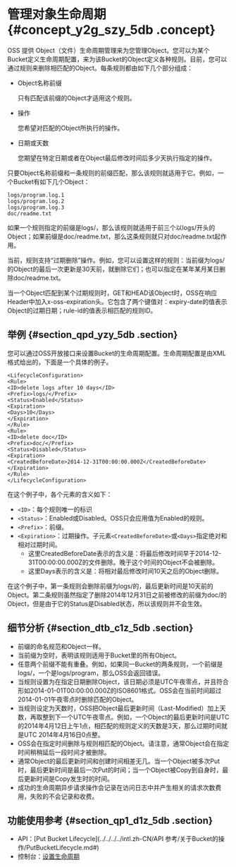 # 管理对象生命周期 {#concept_y2g_szy_5db .concept}

OSS 提供 Object（文件）生命周期管理来为您管理Object。您可以为某个Bucket定义生命周期配置，来为该Bucket的Object定义各种规则。目前，您可以通过规则来删除相匹配的Object。每条规则都由如下几个部分组成：

-   Object名称前缀

    只有匹配该前缀的Object才适用这个规则。

-   操作

    您希望对匹配的Object所执行的操作。

-   日期或天数

    您期望在特定日期或者在Object最后修改时间后多少天执行指定的操作。


只要Object名称前缀和一条规则的前缀匹配，那么该规则就适用于它。例如，一个Bucket有如下几个Object：

```
logs/program.log.1
logs/program.log.2
logs/program.log.3
doc/readme.txt
```

如果一个规则指定的前缀是logs/，那么该规则就适用于前三个以logs/开头的Object；如果前缀是doc/readme.txt，那么这条规则就只对doc/readme.txt起作用。

当前，规则支持“过期删除”操作。例如，您可以设置这样的规则：当前缀为logs/的Object的最后一次更新是30天前，就删除它们；也可以指定在某年某月某日删除doc/readme.txt。

当一个Object匹配到某个过期规则时，GET和HEAD该Object时，OSS在响应Header中加入x-oss-expiration头。它包含了两个键值对：expiry-date的值表示Object的过期日期；rule-id的值表示相匹配的规则ID。

## 举例 {#section_qpd_yzy_5db .section}

您可以通过OSS开放接口来设置Bucket的生命周期配置。生命周期配置是由XML格式给出的，下面是一个具体的例子。

```
<LifecycleConfiguration>
<Rule>
<ID>delete logs after 10 days</ID>
<Prefix>logs/</Prefix>
<Status>Enabled</Status>
<Expiration>
<Days>10</Days>
</Expiration>
</Rule>
<Rule>
<ID>delete doc</ID>
<Prefix>doc/</Prefix>
<Status>Disabled</Status>
<Expiration>
<CreatedBeforeDate>2014-12-31T00:00:00.000Z</CreatedBeforeDate>
</Expiration>
</Rule>
</LifecycleConfiguration>
```

在这个例子中，各个元素的含义如下：

-   `<ID>`：每个规则唯一的标识
-   `<Status>`：Enabled或Disabled。OSS只会应用值为Enabled的规则。
-   `<Prefix>`：前缀。
-   `<Expiration>`：过期操作。子元素`<CreatedBeforeDate>`或`<Days>`指定绝对和相对过期时间。
    -   这里CreatedBeforeDate表示的含义是：将最后修改时间早于2014-12-31T00:00:00.000Z的文件删除。晚于这个时间的Object不会被删除。
    -   这里Days表示的含义是：将相对最后修改时间10天之后的Object删除。

在这个例子中，第一条规则会删除前缀为logs/的，最后更新时间是10天前的Object。第二条规则虽然指定了删除2014年12月31日之前被修改的前缀为doc/的Object，但是由于它的Status是Disabled状态，所以该规则并不会生效。

## 细节分析 {#section_dtb_c1z_5db .section}

-   前缀的命名规范和Object一样。
-   当前缀为空时，表明该规则适用于Bucket里的所有Object。
-   任意两个前缀不能有重叠。例如，如果同一Bucket的两条规则，一个前缀是logs/，一个是logs/program，那么OSS会返回错误。
-   当规则设置为在指定日期删除Object，该日期必须是UTC午夜零点，并且符合形如2014-01-01T00:00:00.000Z的ISO8601格式。OSS会在当前时间超过2014-01-01午夜零点时删除匹配的Object。
-   当规则设定为天数时，OSS把Object最后更新时间（Last-Modified）加上天数，再取整到下一个UTC午夜零点。例如，一个Object的最后更新时间是UTC的2014年4月12日上午1点，相匹配的规则定义的天数是3天，那么过期时间就是UTC 2014年4月16日0点整。
-   OSS会在指定时间删除与规则相匹配的Object。请注意，通常Object会在指定时间稍稍延后一段时间才被删除。
-   通常Object的最后更新时间和创建时间相差无几。当一个Object被多次Put时，最后更新时间是最后一次Put的时间；当一个Object被Copy到自身时，最后更新时间是Copy发生时的时间。
-   成功的生命周期异步请求操作会记录在访问日志中并产生相关的请求次数费用，失败的不会记录和收费。

## 功能使用参考 {#section_qp1_d1z_5db .section}

-   API：[Put Bucket Lifecycle](../../../../intl.zh-CN/API 参考/关于Bucket的操作/PutBucketLifecycle.md#)
-   控制台：[设置生命周期](../../../../intl.zh-CN/控制台用户指南/管理存储空间/设置生命周期.md#)

